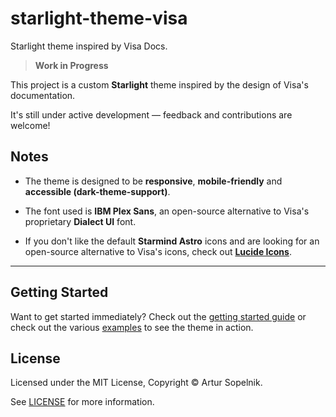 # starlight-theme-visa

Starlight theme inspired by Visa Docs.

> **Work in Progress**

This project is a custom **Starlight** theme inspired by the design of Visa's documentation.  

It's still under active development — feedback and contributions are welcome!

## Notes
- The theme is designed to be **responsive**, **mobile-friendly** and **accessible (dark-theme-support)**.

- The font used is **IBM Plex Sans**, an open-source alternative to Visa's proprietary **Dialect UI** font.
- If you don't like the default **Starmind Astro** icons and are looking for an open-source alternative to Visa's icons, check out **[Lucide Icons](https://lucide.dev/)**.
---

## Getting Started

Want to get started immediately? Check out the [getting started guide](https://starlight-theme-visa.vercel.app/getting-started/) or check out the various [examples](https://starlight-theme-visa.vercel.app/examples/asides/) to see the theme in action.

## License

Licensed under the MIT License, Copyright © Artur Sopelnik.

See [LICENSE](https://github.com/HiDeoo/starlight-theme-visa/blob/main/LICENSE) for more information.
